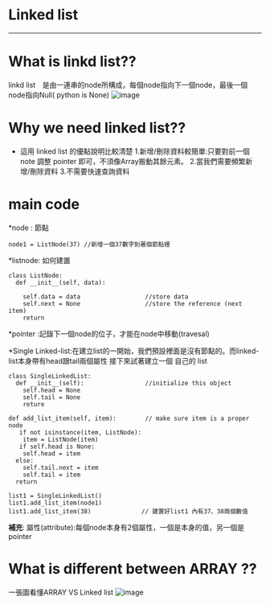 # Linked list
_____________________________________

# What is linkd list??
linkd list　是由一連串的node所構成，每個node指向下一個node，最後一個node指向Null( python is None)
![image](https://github.com/weberliao/Data-structure-and-Algorithm/blob/README.md/linked.png)

# Why we need linked list??
* 這用 linked list 的優點說明比較清楚
    1.新增/刪除資料較簡單:只要對前一個 note 調整 pointer 即可，不須像Array搬動其餘元素。
    2.當我們需要頻繁新增/刪除資料
    3.不需要快速查詢資料
#  main code

*node : 節點
```python=
node1 = ListNode(37) //新增一個37數字到著個節點裡
```  
*listnode: 如何建置
```python=
class ListNode:
  def __init__(self, data): 
    
    self.data = data                  //store data
    self.next = None                  //store the reference (next item)
    return
 ```  
*pointer :記錄下一個node的位子，才能在node中移動(travesal)

*Single Linked-list:在建立list的一開始，我們預設裡面是沒有節點的。而linked-list本身帶有head跟tail兩個屬性
接下來試著建立一個 自己的 list 
```python=
class SingleLinkedList:
  def __init__(self):                 //initialize this object
    self.head = None
    self.tail = None
    reture     
    
def add_list_item(self, item):        // make sure item is a proper node  
   if not isinstance(item, ListNode):
    item = ListNode(item) 
   if self.head is None:
    self.head = item
  else:
    self.tail.next = item
    self.tail = item
  return     
    
list1 = SingleLinkedList()
list1.add_list_item(node1)
list1.add_list_item(38)              // 建置好list1 內有37、38兩個數值
 ```
 

**補充**: 屬性(attribute):每個node本身有2個屬性，一個是本身的值，另一個是pointer

# What is different between ARRAY ??

一張圖看懂ARRAY VS Linked list
![image](https://github.com/weberliao/Data-structure-and-Algorithm/blob/README.md/differ.png)
